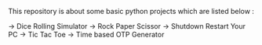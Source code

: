 This repository is about some basic python projects which are listed below :

-> Dice Rolling Simulator
-> Rock Paper Scissor
-> Shutdown Restart Your PC 
-> Tic Tac Toe
-> Time based OTP Generator

